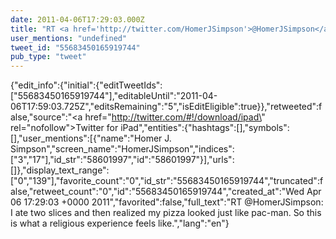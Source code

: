 ```yaml
---
date: 2011-04-06T17:29:03.000Z
title: "RT <a href='http://twitter.com/HomerJSimpson'>@HomerJSimpson</a>: I ate two slices and then realized my pizza looked just like pac-man. So this is what a religious experience feels like.″"
user_mentions: "undefined"
tweet_id: "55683450165919744"
pub_type: "tweet"
---
```

{"edit_info":{"initial":{"editTweetIds":["55683450165919744"],"editableUntil":"2011-04-06T17:59:03.725Z","editsRemaining":"5","isEditEligible":true}},"retweeted":false,"source":"<a href=\"http://twitter.com/#!/download/ipad\" rel=\"nofollow\">Twitter for iPad</a>","entities":{"hashtags":[],"symbols":[],"user_mentions":[{"name":"Homer J. Simpson","screen_name":"HomerJSimpson","indices":["3","17"],"id_str":"58601997","id":"58601997"}],"urls":[]},"display_text_range":["0","139"],"favorite_count":"0","id_str":"55683450165919744","truncated":false,"retweet_count":"0","id":"55683450165919744","created_at":"Wed Apr 06 17:29:03 +0000 2011","favorited":false,"full_text":"RT @HomerJSimpson: I ate two slices and then realized my pizza looked just like pac-man. So this is what a religious experience feels like.","lang":"en"}
